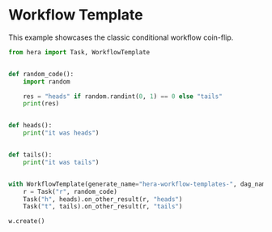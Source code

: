 # Workflow Template

This example showcases the classic conditional workflow coin-flip.

```python
from hera import Task, WorkflowTemplate


def random_code():
    import random

    res = "heads" if random.randint(0, 1) == 0 else "tails"
    print(res)


def heads():
    print("it was heads")


def tails():
    print("it was tails")


with WorkflowTemplate(generate_name="hera-workflow-templates-", dag_name="coin-flip") as w:
    r = Task("r", random_code)
    Task("h", heads).on_other_result(r, "heads")
    Task("t", tails).on_other_result(r, "tails")

w.create()
```
